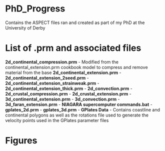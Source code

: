 # PhD_Progress
Contains the ASPECT files ran and created as part of my PhD at the University of Derby

# List of .prm and associated files
**2d_continental_compression.prm** - Modified from the continental_extension.prm cookbook model to compress and remove material from the base
**2d_continental_extension.prm** -
**2d_continental_extension_2seed.prm** -
**2d_continental_extension_strainweak.prm** -
**2d_continental_extension_thick.prm** -
**2d_convection.prm** -
**2d_crustal_compression.prm** -
**2d_crustal_extension.prm** -
**3d_continental_extension.prm** -
**3d_convection.prm** -
**3d_faran_extension.prm** -
**NIAGARA supercomputer commands.bat** -
**gplates_2d.prm** -
**gplates_3d.prm** -
**GPlates Data** - Contains coastline and continental polygons as well as the rotations file used to generate the velocity points used in the GPlates parameter files

# Figures
